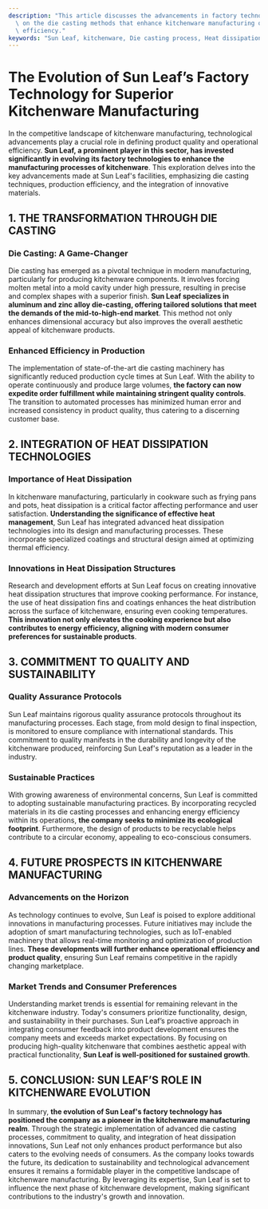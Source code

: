 ```yaml
---
description: "This article discusses the advancements in factory technology at Sun Leaf, focusing\
  \ on the die casting methods that enhance kitchenware manufacturing quality and\
  \ efficiency."
keywords: "Sun Leaf, kitchenware, Die casting process, Heat dissipation performance"
---
```

# The Evolution of Sun Leaf’s Factory Technology for Superior Kitchenware Manufacturing

In the competitive landscape of kitchenware manufacturing, technological advancements play a crucial role in defining product quality and operational efficiency. **Sun Leaf, a prominent player in this sector, has invested significantly in evolving its factory technologies to enhance the manufacturing processes of kitchenware**. This exploration delves into the key advancements made at Sun Leaf's facilities, emphasizing die casting techniques, production efficiency, and the integration of innovative materials.

## 1. THE TRANSFORMATION THROUGH DIE CASTING

### Die Casting: A Game-Changer

Die casting has emerged as a pivotal technique in modern manufacturing, particularly for producing kitchenware components. It involves forcing molten metal into a mold cavity under high pressure, resulting in precise and complex shapes with a superior finish. **Sun Leaf specializes in aluminum and zinc alloy die-casting, offering tailored solutions that meet the demands of the mid-to-high-end market**. This method not only enhances dimensional accuracy but also improves the overall aesthetic appeal of kitchenware products.

### Enhanced Efficiency in Production

The implementation of state-of-the-art die casting machinery has significantly reduced production cycle times at Sun Leaf. With the ability to operate continuously and produce large volumes, **the factory can now expedite order fulfillment while maintaining stringent quality controls**. The transition to automated processes has minimized human error and increased consistency in product quality, thus catering to a discerning customer base.

## 2. INTEGRATION OF HEAT DISSIPATION TECHNOLOGIES

### Importance of Heat Dissipation

In kitchenware manufacturing, particularly in cookware such as frying pans and pots, heat dissipation is a critical factor affecting performance and user satisfaction. **Understanding the significance of effective heat management**, Sun Leaf has integrated advanced heat dissipation technologies into its design and manufacturing processes. These incorporate specialized coatings and structural design aimed at optimizing thermal efficiency.

### Innovations in Heat Dissipation Structures

Research and development efforts at Sun Leaf focus on creating innovative heat dissipation structures that improve cooking performance. For instance, the use of heat dissipation fins and coatings enhances the heat distribution across the surface of kitchenware, ensuring even cooking temperatures. **This innovation not only elevates the cooking experience but also contributes to energy efficiency, aligning with modern consumer preferences for sustainable products**.

## 3. COMMITMENT TO QUALITY AND SUSTAINABILITY

### Quality Assurance Protocols

Sun Leaf maintains rigorous quality assurance protocols throughout its manufacturing processes. Each stage, from mold design to final inspection, is monitored to ensure compliance with international standards. This commitment to quality manifests in the durability and longevity of the kitchenware produced, reinforcing Sun Leaf's reputation as a leader in the industry.

### Sustainable Practices

With growing awareness of environmental concerns, Sun Leaf is committed to adopting sustainable manufacturing practices. By incorporating recycled materials in its die casting processes and enhancing energy efficiency within its operations, **the company seeks to minimize its ecological footprint**. Furthermore, the design of products to be recyclable helps contribute to a circular economy, appealing to eco-conscious consumers.

## 4. FUTURE PROSPECTS IN KITCHENWARE MANUFACTURING

### Advancements on the Horizon

As technology continues to evolve, Sun Leaf is poised to explore additional innovations in manufacturing processes. Future initiatives may include the adoption of smart manufacturing technologies, such as IoT-enabled machinery that allows real-time monitoring and optimization of production lines. **These developments will further enhance operational efficiency and product quality**, ensuring Sun Leaf remains competitive in the rapidly changing marketplace.

### Market Trends and Consumer Preferences

Understanding market trends is essential for remaining relevant in the kitchenware industry. Today's consumers prioritize functionality, design, and sustainability in their purchases. Sun Leaf’s proactive approach in integrating consumer feedback into product development ensures the company meets and exceeds market expectations. By focusing on producing high-quality kitchenware that combines aesthetic appeal with practical functionality, **Sun Leaf is well-positioned for sustained growth**.

## 5. CONCLUSION: SUN LEAF’S ROLE IN KITCHENWARE EVOLUTION

In summary, **the evolution of Sun Leaf's factory technology has positioned the company as a pioneer in the kitchenware manufacturing realm**. Through the strategic implementation of advanced die casting processes, commitment to quality, and integration of heat dissipation innovations, Sun Leaf not only enhances product performance but also caters to the evolving needs of consumers. As the company looks towards the future, its dedication to sustainability and technological advancement ensures it remains a formidable player in the competitive landscape of kitchenware manufacturing. By leveraging its expertise, Sun Leaf is set to influence the next phase of kitchenware development, making significant contributions to the industry's growth and innovation.

